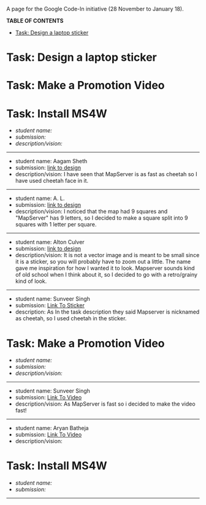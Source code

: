 A page for the Google Code-In initiative (28 November to January 18).

**TABLE OF CONTENTS**
* [Task: Design a laptop sticker](#logo)

# <a name="logo"> Task: Design a laptop sticker
# <a name="video"> Task: Make a Promotion Video
# <a name="ms4w"> Task: Install MS4W

* *student name:*
* *submission:*
* *description/vision:*
---

* student name: Aagam Sheth
* submission: [link to design](https://docs.google.com/document/d/1Kav_PiEAhldZrkStfKPXe2jG4X08-aoU4CYA8fmn-34/edit?usp=sharing)
* description/vision: I have seen that MapServer is as fast as cheetah so I have used cheetah face in it.

---

* student name: A. L.
* submission: [link to design](https://docs.google.com/document/d/1mQhxiQ3IBtFT6w0JPFgdXe0V9jqWHvz-GK77rUX3HJM/edit?usp=sharing)
* description/vision: I noticed that the map had 9 squares and "MapServer" has 9 letters, so I decided to make a square split into 9 squares with 1 letter per square.

--- 

* student name: Alton Culver
* submission: [link to design](https://docs.google.com/document/d/1Tf27P5HQtT33q_Bb9sIgbrtrdaiUdfOjy1HHIJSRzaI/edit?usp=sharing)
* description/vision: It is not a vector image and is meant to be small since it is a sticker, so you will probably have to zoom out a little. The name gave me inspiration for how I wanted it to look. Mapserver sounds kind of old school when I think about it, so I decided to go with a retro/grainy kind of look.

---

* student name: Sunveer Singh
* submission: [Link To Sticker](https://github.com/Sunveer54/Mapserver-Logo/blob/master/Mapserverlogo.svg)
* description: As In the task description they said Mapserver is nicknamed as cheetah, so I used cheetah in the sticker.

# <a name="video"> Task: Make a Promotion Video

* *student name:*
* *submission:*
* *description/vision:*

---

* student name: Sunveer Singh
* submission: [Link To Video](https://youtu.be/EkPd2v22Vxk)
* description/vision: As MapServer is fast so i decided to make the video fast!

---

* student name: Aryan Batheja
* submission: [Link To Video](https://www.youtube.com/watch?v=Du0qIHYXmj4)
* description/vision: 

# <a name="ms4w"> Task: Install MS4W

* *student name:*
* *submission:*

---
